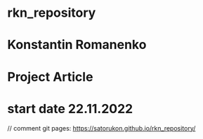 # rkn_repository
# Konstantin Romanenko
# Project Article
# start date 22.11.2022
// comment
git pages: https://satorukon.github.io/rkn_repository/